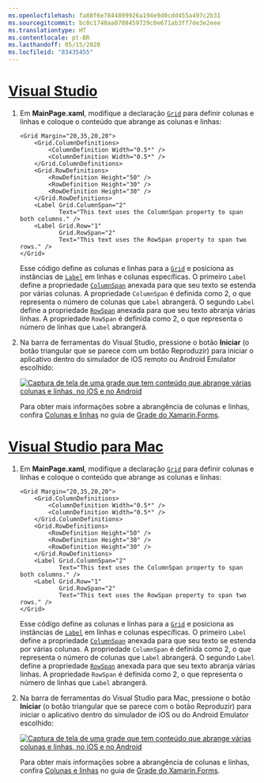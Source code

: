 ```yaml
---
ms.openlocfilehash: fa88f6e7844899926a194e9d0cdd455a497c2b31
ms.sourcegitcommit: bc0c1740aa0708459729c0e671ab3ff7de3e2eee
ms.translationtype: HT
ms.contentlocale: pt-BR
ms.lasthandoff: 05/15/2020
ms.locfileid: "83435455"
---
```

# <a name="visual-studio"></a>[Visual Studio](#tab/vswin)

1. Em **MainPage.xaml**, modifique a declaração [`Grid`](xref:Xamarin.Forms.Grid) para definir colunas e linhas e coloque o conteúdo que abrange as colunas e linhas:

    ```xaml
    <Grid Margin="20,35,20,20">
        <Grid.ColumnDefinitions>
            <ColumnDefinition Width="0.5*" />
            <ColumnDefinition Width="0.5*" />
        </Grid.ColumnDefinitions>
        <Grid.RowDefinitions>
            <RowDefinition Height="50" />
            <RowDefinition Height="30" />
            <RowDefinition Height="30" />
        </Grid.RowDefinitions>
        <Label Grid.ColumnSpan="2"
               Text="This text uses the ColumnSpan property to span both columns." />
        <Label Grid.Row="1"
               Grid.RowSpan="2"
               Text="This text uses the RowSpan property to span two rows." />
    </Grid>
    ```

    Esse código define as colunas e linhas para a [`Grid`](xref:Xamarin.Forms.Grid) e posiciona as instâncias de [`Label`](xref:Xamarin.Forms.Label) em linhas e colunas específicas. O primeiro `Label` define a propriedade [`ColumnSpan`](xref:Xamarin.Forms.Grid.ColumnSpanProperty) anexada para que seu texto se estenda por várias colunas. A propriedade `ColumnSpan` é definida como 2, o que representa o número de colunas que `Label` abrangerá. O segundo `Label` define a propriedade [`RowSpan`](xref:Xamarin.Forms.Grid.RowSpanProperty) anexada para que seu texto abranja várias linhas. A propriedade `RowSpan` é definida como 2, o que representa o número de linhas que `Label` abrangerá.

1. Na barra de ferramentas do Visual Studio, pressione o botão **Iniciar** (o botão triangular que se parece com um botão Reproduzir) para iniciar o aplicativo dentro do simulador de iOS remoto ou Android Emulator escolhido:

    [![Captura de tela de uma grade que tem conteúdo que abrange várias colunas e linhas, no iOS e no Android](../images/span-columns-rows.png "Grade com conteúdo que abrange colunas e linhas")](../images/span-columns-rows-large.png#lightbox "Grade com conteúdo que abrange colunas e linhas")

    Para obter mais informações sobre a abrangência de colunas e linhas, confira [Colunas e linhas](~/xamarin-forms/user-interface/layouts/grid.md#rows-and-columns) no guia de [Grade do Xamarin.Forms](~/xamarin-forms/user-interface/layouts/grid.md).

# <a name="visual-studio-for-mac"></a>[Visual Studio para Mac](#tab/vsmac)

1. Em **MainPage.xaml**, modifique a declaração [`Grid`](xref:Xamarin.Forms.Grid) para definir colunas e linhas e coloque o conteúdo que abrange as colunas e linhas:

    ```xaml
    <Grid Margin="20,35,20,20">
        <Grid.ColumnDefinitions>
            <ColumnDefinition Width="0.5*" />
            <ColumnDefinition Width="0.5*" />
        </Grid.ColumnDefinitions>
        <Grid.RowDefinitions>
            <RowDefinition Height="50" />
            <RowDefinition Height="30" />
            <RowDefinition Height="30" />
        </Grid.RowDefinitions>
        <Label Grid.ColumnSpan="2"
               Text="This text uses the ColumnSpan property to span both columns." />
        <Label Grid.Row="1"
               Grid.RowSpan="2"
               Text="This text uses the RowSpan property to span two rows." />
    </Grid>
    ```

    Esse código define as colunas e linhas para a [`Grid`](xref:Xamarin.Forms.Grid) e posiciona as instâncias de [`Label`](xref:Xamarin.Forms.Label) em linhas e colunas específicas. O primeiro `Label` define a propriedade [`ColumnSpan`](xref:Xamarin.Forms.Grid.ColumnSpanProperty) anexada para que seu texto se estenda por várias colunas. A propriedade `ColumnSpan` é definida como 2, o que representa o número de colunas que `Label` abrangerá. O segundo `Label` define a propriedade [`RowSpan`](xref:Xamarin.Forms.Grid.RowSpanProperty) anexada para que seu texto abranja várias linhas. A propriedade `RowSpan` é definida como 2, o que representa o número de linhas que `Label` abrangerá.

1. Na barra de ferramentas do Visual Studio para Mac, pressione o botão **Iniciar** (o botão triangular que se parece com o botão Reproduzir) para iniciar o aplicativo dentro do simulador de iOS ou do Android Emulator escolhido:

    [![Captura de tela de uma grade que tem conteúdo que abrange várias colunas e linhas, no iOS e no Android](../images/span-columns-rows.png "Grade com conteúdo que abrange colunas e linhas")](../images/span-columns-rows-large.png#lightbox "Grade com conteúdo que abrange colunas e linhas")

    Para obter mais informações sobre a abrangência de colunas e linhas, confira [Colunas e linhas](~/xamarin-forms/user-interface/layouts/grid.md#rows-and-columns) no guia de [Grade do Xamarin.Forms](~/xamarin-forms/user-interface/layouts/grid.md).
